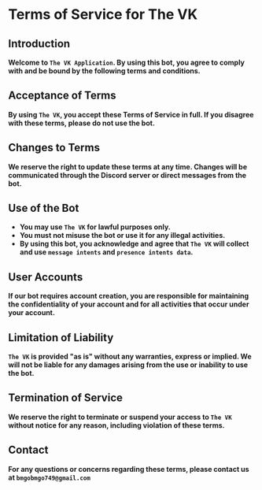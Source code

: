 # Terms of Service for The VK

## Introduction
**Welcome to `The VK Application`. By using this bot, you agree to comply with and be bound by the following terms and conditions.**

## Acceptance of Terms
**By using `The VK`, you accept these Terms of Service in full. If you disagree with these terms, please do not use the bot.**

## Changes to Terms
**We reserve the right to update these terms at any time. Changes will be communicated through the Discord server or direct messages from the bot.**

## Use of the Bot

- **You may use `The VK` for lawful purposes only.**
- **You must not misuse the bot or use it for any illegal activities.**
- **By using this bot, you acknowledge and agree that `The VK` will collect and use `message intents` and `presence intents data`.**

## User Accounts
**If our bot requires account creation, you are responsible for maintaining the confidentiality of your account and for all activities that occur under your account.**

## Limitation of Liability
**`The VK` is provided "as is" without any warranties, express or implied. We will not be liable for any damages arising from the use or inability to use the bot.**

## Termination of Service
**We reserve the right to terminate or suspend your access to `The VK` without notice for any reason, including violation of these terms.**

## Contact
**For any questions or concerns regarding these terms, please contact us at `bmgobmgo749@gmail.com`**
